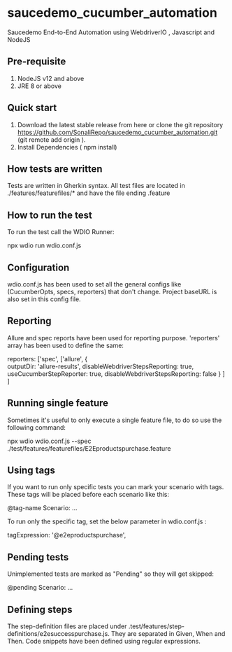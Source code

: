 # saucedemo_cucumber_automation
Saucedemo End-to-End Automation using WebdriverIO , Javascript and NodeJS

## Pre-requisite
1. NodeJS v12 and above
2. JRE 8 or above

## Quick start
1. Download the latest stable release from here or clone the git repository https://github.com/SonaliRepo/saucedemo_cucumber_automation.git 
(git remote add origin <RemoteRepoURL>).
2. Install Dependencies ( npm install)

## How tests are written
Tests are written in Gherkin syntax. All test files are located in ./features/featurefiles/* and have the file ending .feature

## How to run the test
To run the test call the WDIO Runner:

npx wdio run wdio.conf.js

## Configuration
wdio.conf.js has been used to set all the general configs like (CucumberOpts, specs, reporters) that don't change. Project baseURL is also set in this config file.

## Reporting
Allure and spec reports have been used for reporting purpose. 'reporters' array has been used to define the same:

reporters: ['spec',
        ['allure', 
            {   
                outputDir: 'allure-results',
                disableWebdriverStepsReporting: true,
                useCucumberStepReporter: true,
                disableWebdriverStepsReporting: false
            }
        ]
    ]
    
## Running single feature
Sometimes it's useful to only execute a single feature file, to do so use the following command:

npx wdio wdio.conf.js --spec ./test/features/featurefiles/E2Eproductspurchase.feature

## Using tags
If you want to run only specific tests you can mark your scenario with tags. These tags will be placed before each scenario like this:

@tag-name
Scenario: ...
  
To run only the specific tag, set the below parameter in wdio.conf.js :
  
tagExpression: '@e2eproductspurchase',
  
## Pending tests
Unimplemented tests are marked as "Pending" so they will get skipped:

@pending
Scenario: ...
  
## Defining steps
The step-definition files are placed under .test/features/step-definitions/e2esuccesspurchase.js. They are separated in Given, When and Then. Code snippets have been defined using regular expressions.

